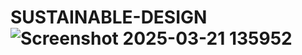 # SUSTAINABLE-DESIGN![Screenshot 2025-03-21 135952](https://github.com/user-attachments/assets/2cf2b6ef-0945-486b-ae01-0ae5638decdb)
